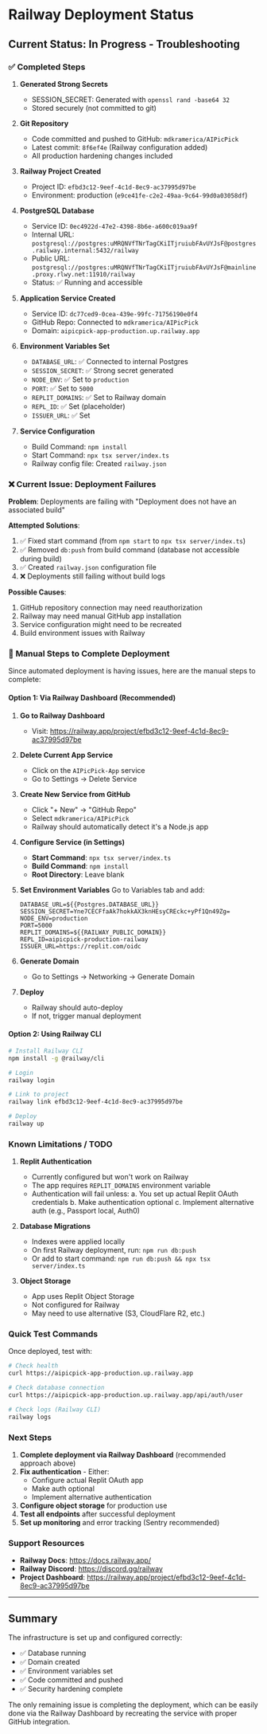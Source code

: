 # Railway Deployment Status

## Current Status: In Progress - Troubleshooting

### ✅ Completed Steps

1. **Generated Strong Secrets**
   - SESSION_SECRET: Generated with `openssl rand -base64 32`
   - Stored securely (not committed to git)

2. **Git Repository**
   - Code committed and pushed to GitHub: `mdkramerica/AIPicPick`
   - Latest commit: `8f6ef4e` (Railway configuration added)
   - All production hardening changes included

3. **Railway Project Created**
   - Project ID: `efbd3c12-9eef-4c1d-8ec9-ac37995d97be`
   - Environment: production (`e9ce41fe-c2e2-49aa-9c64-99d0a03058df`)

4. **PostgreSQL Database**
   - Service ID: `0ec4922d-47e2-4398-8b6e-a600c019aa9f`
   - Internal URL: `postgresql://postgres:uMRQNVfTNrTagCKiITjruiubFAvUYJsF@postgres.railway.internal:5432/railway`
   - Public URL: `postgresql://postgres:uMRQNVfTNrTagCKiITjruiubFAvUYJsF@mainline.proxy.rlwy.net:11910/railway`
   - Status: ✅ Running and accessible

5. **Application Service Created**
   - Service ID: `dc77ced9-0cea-439e-99fc-71756190e0f4`
   - GitHub Repo: Connected to `mdkramerica/AIPicPick`
   - Domain: `aipicpick-app-production.up.railway.app`

6. **Environment Variables Set**
   - `DATABASE_URL`: ✅ Connected to internal Postgres
   - `SESSION_SECRET`: ✅ Strong secret generated
   - `NODE_ENV`: ✅ Set to `production`
   - `PORT`: ✅ Set to `5000`
   - `REPLIT_DOMAINS`: ✅ Set to Railway domain
   - `REPL_ID`: ✅ Set (placeholder)
   - `ISSUER_URL`: ✅ Set

7. **Service Configuration**
   - Build Command: `npm install`
   - Start Command: `npx tsx server/index.ts`
   - Railway config file: Created `railway.json`

### ❌ Current Issue: Deployment Failures

**Problem**: Deployments are failing with "Deployment does not have an associated build"

**Attempted Solutions**:
1. ✅ Fixed start command (from `npm start` to `npx tsx server/index.ts`)
2. ✅ Removed `db:push` from build command (database not accessible during build)
3. ✅ Created `railway.json` configuration file
4. ❌ Deployments still failing without build logs

**Possible Causes**:
1. GitHub repository connection may need reauthorization
2. Railway may need manual GitHub app installation
3. Service configuration might need to be recreated
4. Build environment issues with Railway

### 🔧 Manual Steps to Complete Deployment

Since automated deployment is having issues, here are the manual steps to complete:

#### Option 1: Via Railway Dashboard (Recommended)

1. **Go to Railway Dashboard**
   - Visit: https://railway.app/project/efbd3c12-9eef-4c1d-8ec9-ac37995d97be

2. **Delete Current App Service**
   - Click on the `AIPicPick-App` service
   - Go to Settings → Delete Service

3. **Create New Service from GitHub**
   - Click "+ New" → "GitHub Repo"
   - Select `mdkramerica/AIPicPick`
   - Railway should automatically detect it's a Node.js app

4. **Configure Service (in Settings)**
   - **Start Command**: `npx tsx server/index.ts`
   - **Build Command**: `npm install`
   - **Root Directory**: Leave blank

5. **Set Environment Variables**
   Go to Variables tab and add:
   ```
   DATABASE_URL=${{Postgres.DATABASE_URL}}
   SESSION_SECRET=Yne7CECFfaAk7hokkAX3knHEsyCREckc+yPf1Qn49Zg=
   NODE_ENV=production
   PORT=5000
   REPLIT_DOMAINS=${{RAILWAY_PUBLIC_DOMAIN}}
   REPL_ID=aipicpick-production-railway
   ISSUER_URL=https://replit.com/oidc
   ```

6. **Generate Domain**
   - Go to Settings → Networking → Generate Domain

7. **Deploy**
   - Railway should auto-deploy
   - If not, trigger manual deployment

#### Option 2: Using Railway CLI

```bash
# Install Railway CLI
npm install -g @railway/cli

# Login
railway login

# Link to project
railway link efbd3c12-9eef-4c1d-8ec9-ac37995d97be

# Deploy
railway up
```

### Known Limitations / TODO

1. **Replit Authentication**
   - Currently configured but won't work on Railway
   - The app requires `REPLIT_DOMAINS` environment variable
   - Authentication will fail unless:
     a. You set up actual Replit OAuth credentials
     b. Make authentication optional
     c. Implement alternative auth (e.g., Passport local, Auth0)

2. **Database Migrations**
   - Indexes were applied locally
   - On first Railway deployment, run: `npm run db:push`
   - Or add to start command: `npm run db:push && npx tsx server/index.ts`

3. **Object Storage**
   - App uses Replit Object Storage
   - Not configured for Railway
   - May need to use alternative (S3, CloudFlare R2, etc.)

### Quick Test Commands

Once deployed, test with:

```bash
# Check health
curl https://aipicpick-app-production.up.railway.app

# Check database connection
curl https://aipicpick-app-production.up.railway.app/api/auth/user

# Check logs (Railway CLI)
railway logs
```

### Next Steps

1. **Complete deployment via Railway Dashboard** (recommended approach above)
2. **Fix authentication** - Either:
   - Configure actual Replit OAuth app
   - Make auth optional
   - Implement alternative authentication
3. **Configure object storage** for production use
4. **Test all endpoints** after successful deployment
5. **Set up monitoring** and error tracking (Sentry recommended)

### Support Resources

- **Railway Docs**: https://docs.railway.app/
- **Railway Discord**: https://discord.gg/railway
- **Project Dashboard**: https://railway.app/project/efbd3c12-9eef-4c1d-8ec9-ac37995d97be

---

## Summary

The infrastructure is set up and configured correctly:
- ✅ Database running
- ✅ Domain created
- ✅ Environment variables set
- ✅ Code committed and pushed
- ✅ Security hardening complete

The only remaining issue is completing the deployment, which can be easily done via the Railway Dashboard by recreating the service with proper GitHub integration.
